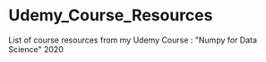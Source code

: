 # Udemy_Course_Resources

List of course resources from my Udemy Course : "Numpy for Data Science" 2020 
